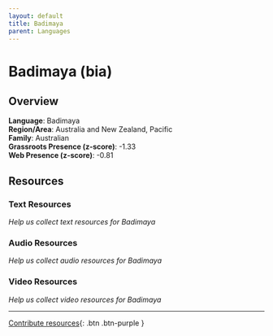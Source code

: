 ```yaml
---
layout: default
title: Badimaya
parent: Languages
---
```


# Badimaya (bia)

## Overview

**Language**: Badimaya  
**Region/Area**: Australia and New Zealand, Pacific  
**Family**: Australian  
**Grassroots Presence (z-score)**: -1.33  
**Web Presence (z-score)**: -0.81  

## Resources

### Text Resources
*Help us collect text resources for Badimaya*

### Audio Resources
*Help us collect audio resources for Badimaya*

### Video Resources
*Help us collect video resources for Badimaya*

---

[Contribute resources](https://forms.office.com/e/1SfLJx3u1r){: .btn .btn-purple }
